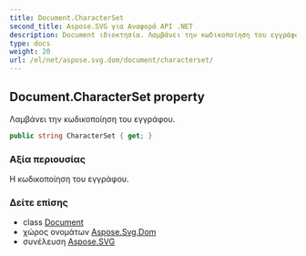```yaml
---
title: Document.CharacterSet
second_title: Aspose.SVG για Αναφορά API .NET
description: Document ιδιοκτησία. Λαμβάνει την κωδικοποίηση του εγγράφου.
type: docs
weight: 20
url: /el/net/aspose.svg.dom/document/characterset/
---
```

## Document.CharacterSet property

Λαμβάνει την κωδικοποίηση του εγγράφου.

```csharp
public string CharacterSet { get; }
```

### Αξία περιουσίας

Η κωδικοποίηση του εγγράφου.

### Δείτε επίσης

* class [Document](../)
* χώρος ονομάτων [Aspose.Svg.Dom](../../document/)
* συνέλευση [Aspose.SVG](../../../)



